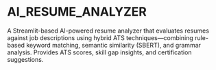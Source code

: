 # AI_RESUME_ANALYZER
A Streamlit-based AI-powered resume analyzer that evaluates resumes against job descriptions using hybrid ATS techniques—combining rule-based keyword matching, semantic similarity (SBERT), and grammar analysis. Provides ATS scores, skill gap insights, and certification suggestions.
